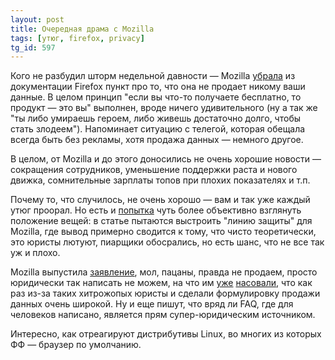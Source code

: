 ```yaml
---
layout: post
title: Очередная драма с Mozilla
tags: [утюг, firefox, privacy]
tg_id: 597
---
```

Кого не разбудил шторм недельной давности — Mozilla [убрала](https://github.com/mozilla/bedrock/commit/d459addab846d8144b61939b7f4310eb80c5470e#diff-a24e74e4595fa85440a2f4e7e5dcfe68aba6e1e593aef05a2d35581a91423847) из документации Firefox пункт про то, что она не продает никому ваши данные. В целом принцип "если вы что-то получаете бесплатно, то продукт — это вы" выполнен, вроде ничего удивительного (ну а так же "ты либо умираешь героем, либо живешь достаточно долго, чтобы стать злодеем"). Напоминает ситуацию с телегой, которая обещала всегда быть без рекламы, хотя продажа данных — немного другое.

В целом, от Mozilla и до этого доносились не очень хорошие новости — сокращения сотрудников, уменьшение поддержки раста и нового движка, сомнительные зарплаты топов при плохих показателях и т.п.

Почему то, что случилось, не очень хорошо — вам и так уже каждый утюг проорал. Но есть и [попытка](https://thelibre.news/mozilla-has-better-lawyers-than-pr/) чуть более объективно взглянуть положение вещей: в статье пытаются выстроить "линию защиты" для Mozilla, где вывод примерно сводится к тому, что чисто теоретически, это юристы лютуют, пиарщики обосрались, но есть шанс, что не все так уж и плохо. 

Mozilla выпустила [заявление](https://blog.mozilla.org/en/products/firefox/update-on-terms-of-use/), мол, пацаны, правда не продаем, просто юридически так написать не можем, на что им [уже](https://news.ycombinator.com/item?id=43213945) [насовали](https://news.ycombinator.com/item?id=43215271), что как раз из-за таких хитрожопых юристы и сделали формулировку продажи данных очень широкой. Ну и еще пишут, что вряд ли FAQ, где для человеков написано, является прям супер-юридическим источником.

Интересно, как отреагируют дистрибутивы Linux, во многих из которых ФФ — браузер по умолчанию.

